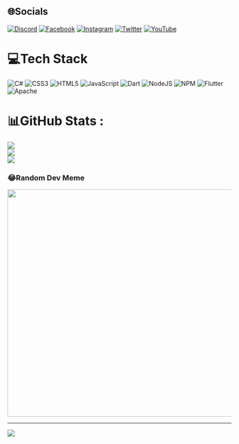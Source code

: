 
## 🌐Socials
[![Discord](https://img.shields.io/badge/Discord-%237289DA.svg?logo=discord&logoColor=white)](htttps://discord.gg/RezaPC#9237) [![Facebook](https://img.shields.io/badge/Facebook-%231877F2.svg?logo=Facebook&logoColor=white)](https://facebook.com/RezaPC83) [![Instagram](https://img.shields.io/badge/Instagram-%23E4405F.svg?logo=Instagram&logoColor=white)](https://instagram.com/reza_pc) [![Twitter](https://img.shields.io/badge/Twitter-%231DA1F2.svg?logo=Twitter&logoColor=white)](https://twitter.com/pc_reza) [![YouTube](https://img.shields.io/badge/YouTube-%23FF0000.svg?logo=YouTube&logoColor=white)](https://youtube.com/c/UCAd06UM5OMIJnlEWqhs3KDg) 

# 💻Tech Stack
![C#](https://img.shields.io/badge/c%23-%23239120.svg?style=flat&logo=c-sharp&logoColor=white) ![CSS3](https://img.shields.io/badge/css3-%231572B6.svg?style=flat&logo=css3&logoColor=white) ![HTML5](https://img.shields.io/badge/html5-%23E34F26.svg?style=flat&logo=html5&logoColor=white) ![JavaScript](https://img.shields.io/badge/javascript-%23323330.svg?style=flat&logo=javascript&logoColor=%23F7DF1E) ![Dart](https://img.shields.io/badge/dart-%230175C2.svg?style=flat&logo=dart&logoColor=white) ![NodeJS](https://img.shields.io/badge/node.js-6DA55F?style=flat&logo=node.js&logoColor=white) ![NPM](https://img.shields.io/badge/NPM-%23000000.svg?style=flat&logo=npm&logoColor=white) ![Flutter](https://img.shields.io/badge/Flutter-%2302569B.svg?style=flat&logo=Flutter&logoColor=white) ![Apache](https://img.shields.io/badge/apache-%23D42029.svg?style=flat&logo=apache&logoColor=white)
# 📊GitHub Stats :
![](https://github-readme-stats.vercel.app/api?username=Reza-PC&theme=dracula&hide_border=true&include_all_commits=true&count_private=true)<br/>
![](https://github-readme-streak-stats.herokuapp.com/?user=Reza-PC&theme=dracula&hide_border=true)<br/>
![](https://github-readme-stats.vercel.app/api/top-langs/?username=Reza-PC&theme=dracula&hide_border=true&include_all_commits=true&count_private=true&layout=compact)

### 😂Random Dev Meme
<img src="https://random-memer.herokuapp.com/" width="512px"/>

---
[![](https://visitcount.itsvg.in/api?id=Reza-PC&icon=6&color=0)](https://visitcount.itsvg.in)
